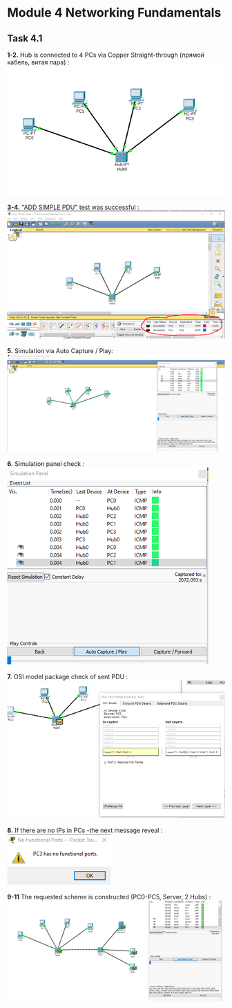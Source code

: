 # Module 4 Networking Fundamentals

## Task 4.1


**1-2.** Hub is connected to 4 PCs via Copper Straight-through (прямой кабель, витая пара) :</br>
![1](./screenshots/1.png)</br></br>
**3-4.** "ADD SIMPLE PDU" test was successful :</br>
![1](./screenshots/2.png)</br></br>
**5.** Simulation via Auto Capture / Play:</br>
![1](./screenshots/3.png)</br></br>
**6.** Simulation panel check :</br>
![1](./screenshots/6.png)</br></br>
**7.** OSI model package check of sent PDU :</br>
![1](./screenshots/7.png)</br></br>
**8.** If there are no IPs in PCs -the next message reveal :</br>
![1](./screenshots/8.png)</br></br>
**9-11** The requested scheme is constructed (PC0-PC5, Server, 2 Hubs) :</br>
![1](./screenshots/9.png)</br></br>
